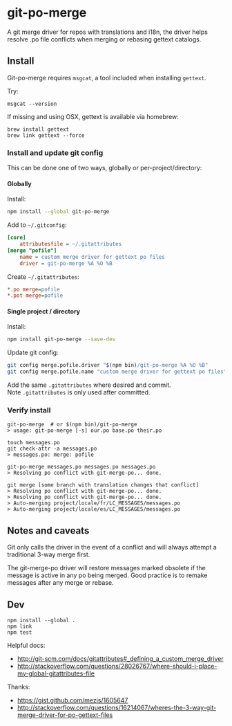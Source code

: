 # git-po-merge

A git merge driver for repos with translations and i18n, the driver helps
resolve .po file conflicts when merging or rebasing gettext catalogs.


## Install

Git-po-merge requires `msgcat`, a tool included when installing `gettext`.

Try:
```
msgcat --version
```

If missing and using OSX, gettext is available via homebrew:
```
brew install gettext
brew link gettext --force
```

### Install and update git config

This can be done one of two ways, globally or per-project/directory:

#### Globally

Install:
```sh
npm install --global git-po-merge
```

Add to `~/.gitconfig`:
```ini
[core]
    attributesfile = ~/.gitattributes
[merge "pofile"]
    name = custom merge driver for gettext po files
    driver = git-po-merge %A %O %B
```

Create `~/.gitattributes`:
```ini
*.po merge=pofile
*.pot merge=pofile
```

#### Single project / directory

Install:
```sh
npm install git-po-merge --save-dev
```

Update git config:
```sh
git config merge.pofile.driver "$(npm bin)/git-po-merge %A %O %B"
git config merge.pofile.name "custom merge driver for gettext po files"
```

Add the same `.gitattributes` where desired and commit.  
Note `.gitattributes` is only used after committed.


### Verify install

```
git-po-merge  # or $(npm bin)/git-po-merge
> usage: git-po-merge [-s] our.po base.po their.po

touch messages.po
git check-attr -a messages.po
> messages.po: merge: pofile

git-po-merge messages.po messages.po messages.po
> Resolving po conflict with git-merge-po... done.

git merge [some branch with translation changes that conflict]
> Resolving po conflict with git-merge-po... done.
> Resolving po conflict with git-merge-po... done.
> Auto-merging project/locale/fr/LC_MESSAGES/messages.po
> Auto-merging project/locale/es/LC_MESSAGES/messages.po
```


## Notes and caveats

Git only calls the driver in the event of a conflict and will always
attempt a traditional 3-way merge first.

The git-merge-po driver will restore messages marked obsolete if the message
is active in any po being merged. Good practice is to remake messages after
any merge or rebase.


## Dev

```
npm install --global .
npm link
npm test
```

Helpful docs:
* http://git-scm.com/docs/gitattributes#_defining_a_custom_merge_driver
* http://stackoverflow.com/questions/28026767/where-should-i-place-my-global-gitattributes-file

Thanks:
* https://gist.github.com/mezis/1605647
* http://stackoverflow.com/questions/16214067/wheres-the-3-way-git-merge-driver-for-po-gettext-files
